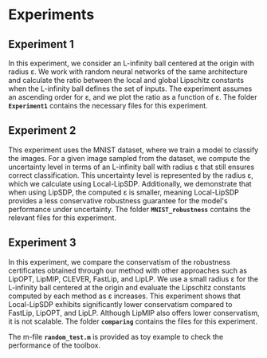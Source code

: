# Experiments

## Experiment 1
In this experiment, we consider an L-infinity ball centered at the origin with radius ε. We work with random neural networks of the same architecture and calculate the ratio between the local and global Lipschitz constants when the L-infinity ball defines the set of inputs. The experiment assumes an ascending order for ε, and we plot the ratio as a function of ε. The folder **`Experiment1`** contains the necessary files for this experiment.

## Experiment 2
This experiment uses the MNIST dataset, where we train a model to classify the images. For a given image sampled from the dataset, we compute the uncertainty level in terms of an L-infinity ball with radius ε that still ensures correct classification. This uncertainty level is represented by the radius ε, which we calculate using Local-LipSDP. Additionally, we demonstrate that when using LipSDP, the computed ε is smaller, meaning Local-LipSDP provides a less conservative robustness guarantee for the model's performance under uncertainty. The folder **`MNIST_robustness`** contains the relevant files for this experiment.

## Experiment 3
In this experiment, we compare the conservatism of the robustness certificates obtained through our method with other approaches such as LipOPT, LipMIP, CLEVER, FastLip, and LipLP. We use a small radius ε for the L-infinity ball centered at the origin and evaluate the Lipschitz constants computed by each method as ε increases. This experiment shows that Local-LipSDP exhibits significantly lower conservatism compared to FastLip, LipOPT, and LipLP. Although LipMIP also offers lower conservatism, it is not scalable. The folder **`comparing`** contains the files for this experiment.


The m-file **`random_test.m`** is provided as toy example to check the performance of the toolbox.
 


